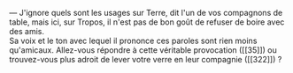 — J'ignore quels sont les usages sur Terre, dit l'un de vos compagnons de table, mais ici, sur Tropos, il n'est pas de bon goût de refuser de boire avec des amis.  
Sa voix et le ton avec lequel il prononce ces paroles sont rien moins qu'amicaux. Allez-vous répondre à cette véritable provocation ([[35]]) ou trouvez-vous plus adroit de lever votre verre en leur compagnie ([[322]]) ?